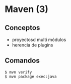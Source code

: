 # Maven (3)

## Conceptos

 - proyectosd multi módulos
 - herencia de plugins

## Comandos

```
$ mvn verify
$ mvn package exec:java
```